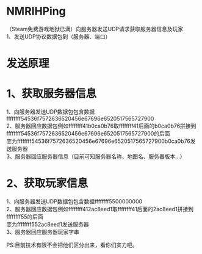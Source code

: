 # NMRIHPing
（Steam免费游戏地狱已满）向服务器发送UDP请求获取服务器信息及玩家  
1、发送UDP协议数据包到（服务器、端口）  
# 发送原理
# 1、获取服务器信息
1、向服务器发送UDP数据包包含数据ffffffff54536f7572636520456e67696e6520517565727900  
2、服务器回应数据包例如ffffffff41b0ca0b76取ffffffff41后面的b0ca0b76拼接到ffffffff54536f7572636520456e67696e6520517565727900的后面  
变为ffffffff54536f7572636520456e67696e6520517565727900b0ca0b76发送服务器  
3、服务器回应服务器信息（目前可知服务器名称、地图名、服务器版本...）  
# 2、获取玩家信息
1、向服务器发送UDP数据包包含数据ffffffff5500000000  
2、服务器回应数据包例如ffffffff412ac8eed1取ffffffff41后面的2ac8eed1拼接到ffffffff55的后面  
变为ffffffff552ac8eed1发送服务器  
3、服务器回应服务器玩家字串  
  
  PS:目前技术有限不会把他们区分出来，看你们实力吧。
